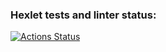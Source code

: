 ### Hexlet tests and linter status:
[![Actions Status](https://github.com/batareechka/frontend-project-lvl1/workflows/hexlet-check/badge.svg)](https://github.com/batareechka/frontend-project-lvl1/actions)
